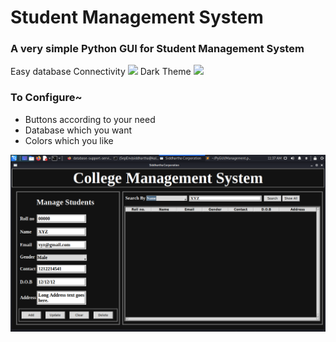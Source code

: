 # Student Management System
<h3>A very simple Python GUI for Student Management System</h3> 
 Easy database Connectivity 
 <img src="https://enoahisolution.com/wp-content/uploads/2020/03/database-support-services.png" width="500">
 Dark Theme  
 <img src="https://static.thenounproject.com/png/1664849-200.png" width ="500">
 <h3>To Configure~</h3>
  <ul>
  <li>Buttons according to your need</li>
  <li>Database which you want</li>
  <li>Colors which you like</li>
</ul>
<img src="Screenshot.png">
 
